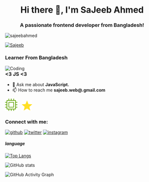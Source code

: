 <h1 align="center">Hi there 👋, I'm SaJeeb Ahmed</h1>
<h3 align="center">A passionate frontend developer from Bangladesh!</h3>

<p align="left"> <img src="https://komarev.com/ghpvc/?username=sajeeb-ahmeed&label=Profile%20views&color=0e75b6&style=flat" alt="sajeebahmed" /> </p>
<p align="left"> <a href="https://twitter.com/j_eeb" target="blank"><img src="https://img.shields.io/twitter/follow/j_eeb?logo=twitter&style=for-the-badge" alt="Sajeeb" /></a> </p>
<h3> Learner From Bangladesh </h3>

<img align="right" alt="Coding" width="600" src="https://i.ibb.co/gvhLmCH/undraw-Freelancer-re-irh4.png" alt="sajeeb-ahmeed-kxyt84bp" border="0">


<h3> <3 JS <3</h3>

- 💬 Ask me about **JavaScript.**
 - 📫 How to reach me **sajeeb.web@.gmail.com**



<a href='https://docs.github.com/en/developers'><img src='https://raw.githubusercontent.com/acervenky/animated-github-badges/master/assets/devbadge.gif' width='40' height='40'></a> <a href='https://stars.github.com/'><img src='https://raw.githubusercontent.com/acervenky/animated-github-badges/master/assets/starbadge.gif' width='35' height='35'></a> 

<h3>Connect with me: </h3>

[<img src='https://cdn.jsdelivr.net/npm/simple-icons@3.0.1/icons/github.svg' alt='github' height='40'>](https://github.com/sajeeb-ahmeed) 
 [<img src='https://cdn.jsdelivr.net/npm/simple-icons@3.0.1/icons/twitter.svg' alt='twitter' height='40'>](https://twitter.com/@j_eeb)  [<img src='https://cdn.jsdelivr.net/npm/simple-icons@3.0.1/icons/instagram.svg' alt='instagram' height='40'>](https://www.instagram.com/11_fida_/) 
 
<h5> language </h5>

[![Top Langs](https://github-readme-stats.vercel.app/api/top-langs/?username=sajeeb-ahmeed)](https://github.com/anuraghazra/github-readme-stats)

![GitHub stats](https://github-readme-stats.vercel.app/api?username=sajeeb-ahmeed&show_icons=true)  

![GitHub Activity Graph](https://activity-graph.herokuapp.com/graph?username=sajeeb-ahmeed)  

